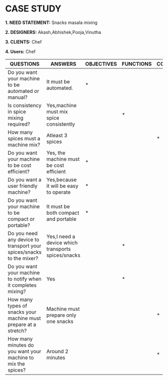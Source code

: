 # CASE STUDY
**1. NEED STATEMENT:** Snacks masala mixing

**2. DESIGNERS:** Akash,Abhishek,Pooja,Vinutha

**3. CLIENTS:** Chef

**4. Users:** Chef

|QUESTIONS|ANSWERS|OBJECTIVES|FUNCTIONS|CONSTRAINTS|
|--|--|--|--|--|
|Do you want your machine to be automated or manual?|It must be automated.|*|||
|Is consistency in spice mixing required?|Yes,machine must mix spice consistently||*||
|How many spices must a machine mix?|Atleast 3 spices|||*|
|Do you want your machine to be cost efficient?|Yes, the machine must be cost efficient|*|||
|Do you want a user friendly machine?|Yes,because it will be easy to operate|*|||
|Do you want your machine to be compact or portable?|It must be both compact and portable|*|||
|Do you need any device to transport your spices/snacks to the mixer?|Yes,I need a device which transports spices/snacks||*||
|Do you want your machine to notify when it completes mixing?|Yes||*||
|How many types of snacks your machine must prepare at a stretch?|Machine must prepare only one snacks|||*|
|How many minutes do you want your machine to mix the spices?|Around 2 minutes|||*|
